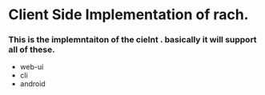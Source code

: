 # Client Side Implementation of rach.
### This is the implemntaiton of the cielnt . basically it will support all of these.
- web-ui
- cli
- android  
